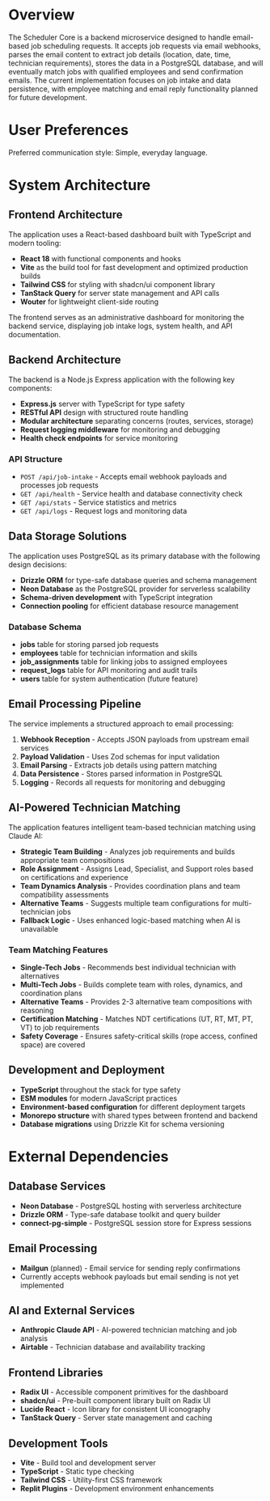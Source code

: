 # Overview

The Scheduler Core is a backend microservice designed to handle email-based job scheduling requests. It accepts job requests via email webhooks, parses the email content to extract job details (location, date, time, technician requirements), stores the data in a PostgreSQL database, and will eventually match jobs with qualified employees and send confirmation emails. The current implementation focuses on job intake and data persistence, with employee matching and email reply functionality planned for future development.

# User Preferences

Preferred communication style: Simple, everyday language.

# System Architecture

## Frontend Architecture
The application uses a React-based dashboard built with TypeScript and modern tooling:
- **React 18** with functional components and hooks
- **Vite** as the build tool for fast development and optimized production builds
- **Tailwind CSS** for styling with shadcn/ui component library
- **TanStack Query** for server state management and API calls
- **Wouter** for lightweight client-side routing

The frontend serves as an administrative dashboard for monitoring the backend service, displaying job intake logs, system health, and API documentation.

## Backend Architecture
The backend is a Node.js Express application with the following key components:
- **Express.js** server with TypeScript for type safety
- **RESTful API** design with structured route handling
- **Modular architecture** separating concerns (routes, services, storage)
- **Request logging middleware** for monitoring and debugging
- **Health check endpoints** for service monitoring

### API Structure
- `POST /api/job-intake` - Accepts email webhook payloads and processes job requests
- `GET /api/health` - Service health and database connectivity check
- `GET /api/stats` - Service statistics and metrics
- `GET /api/logs` - Request logs and monitoring data

## Data Storage Solutions
The application uses PostgreSQL as its primary database with the following design decisions:
- **Drizzle ORM** for type-safe database queries and schema management
- **Neon Database** as the PostgreSQL provider for serverless scalability
- **Schema-driven development** with TypeScript integration
- **Connection pooling** for efficient database resource management

### Database Schema
- **jobs** table for storing parsed job requests
- **employees** table for technician information and skills
- **job_assignments** table for linking jobs to assigned employees
- **request_logs** table for API monitoring and audit trails
- **users** table for system authentication (future feature)

## Email Processing Pipeline
The service implements a structured approach to email processing:
1. **Webhook Reception** - Accepts JSON payloads from upstream email services
2. **Payload Validation** - Uses Zod schemas for input validation
3. **Email Parsing** - Extracts job details using pattern matching
4. **Data Persistence** - Stores parsed information in PostgreSQL
5. **Logging** - Records all requests for monitoring and debugging

## AI-Powered Technician Matching
The application features intelligent team-based technician matching using Claude AI:
- **Strategic Team Building** - Analyzes job requirements and builds appropriate team compositions
- **Role Assignment** - Assigns Lead, Specialist, and Support roles based on certifications and experience
- **Team Dynamics Analysis** - Provides coordination plans and team compatibility assessments
- **Alternative Teams** - Suggests multiple team configurations for multi-technician jobs
- **Fallback Logic** - Uses enhanced logic-based matching when AI is unavailable

### Team Matching Features
- **Single-Tech Jobs** - Recommends best individual technician with alternatives
- **Multi-Tech Jobs** - Builds complete team with roles, dynamics, and coordination plans
- **Alternative Teams** - Provides 2-3 alternative team compositions with reasoning
- **Certification Matching** - Matches NDT certifications (UT, RT, MT, PT, VT) to job requirements
- **Safety Coverage** - Ensures safety-critical skills (rope access, confined space) are covered

## Development and Deployment
- **TypeScript** throughout the stack for type safety
- **ESM modules** for modern JavaScript practices
- **Environment-based configuration** for different deployment targets
- **Monorepo structure** with shared types between frontend and backend
- **Database migrations** using Drizzle Kit for schema versioning

# External Dependencies

## Database Services
- **Neon Database** - PostgreSQL hosting with serverless architecture
- **Drizzle ORM** - Type-safe database toolkit and query builder
- **connect-pg-simple** - PostgreSQL session store for Express sessions

## Email Processing
- **Mailgun** (planned) - Email service for sending reply confirmations
- Currently accepts webhook payloads but email sending is not yet implemented

## AI and External Services
- **Anthropic Claude API** - AI-powered technician matching and job analysis
- **Airtable** - Technician database and availability tracking

## Frontend Libraries
- **Radix UI** - Accessible component primitives for the dashboard
- **shadcn/ui** - Pre-built component library built on Radix UI
- **Lucide React** - Icon library for consistent UI iconography
- **TanStack Query** - Server state management and caching

## Development Tools
- **Vite** - Build tool and development server
- **TypeScript** - Static type checking
- **Tailwind CSS** - Utility-first CSS framework
- **Replit Plugins** - Development environment enhancements